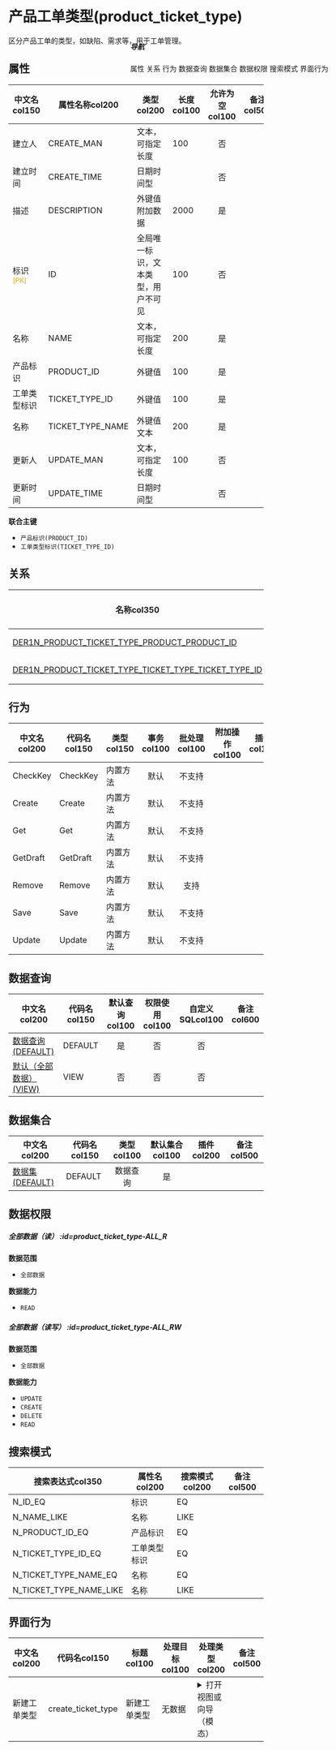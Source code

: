 # 产品工单类型(product_ticket_type)  <!-- {docsify-ignore-all} -->


区分产品工单的类型，如缺陷、需求等，用于工单管理。


## 属性
|    中文名col150 | 属性名称col200           | 类型col200     | 长度col100    |允许为空col100    |  备注col500  |
| --------   |------------| -----  | -----  | :----: | -------- |
|建立人|CREATE_MAN|文本，可指定长度|100|否||
|建立时间|CREATE_TIME|日期时间型||否||
|描述|DESCRIPTION|外键值附加数据|2000|是||
|标识<sup class="footnote-symbol"><font color=orange>[PK]</font></sup>|ID|全局唯一标识，文本类型，用户不可见|100|否||
|名称|NAME|文本，可指定长度|200|是||
|产品标识|PRODUCT_ID|外键值|100|是||
|工单类型标识|TICKET_TYPE_ID|外键值|100|是||
|名称|TICKET_TYPE_NAME|外键值文本|200|是||
|更新人|UPDATE_MAN|文本，可指定长度|100|否||
|更新时间|UPDATE_TIME|日期时间型||否||

<p class="panel-title"><b>联合主键</b></p>

  * `产品标识(PRODUCT_ID)`
  * `工单类型标识(TICKET_TYPE_ID)`

## 关系

<el-row>
<el-tabs v-model="show_der">
<el-tab-pane label="从关系" name="minor">

|  名称col350   | 主实体col200   | 关系类型col200   |    备注col500  |
| -------- |---------- |-----------|----- |
|[DER1N_PRODUCT_TICKET_TYPE_PRODUCT_PRODUCT_ID](der/DER1N_PRODUCT_TICKET_TYPE_PRODUCT_PRODUCT_ID)|[产品(PRODUCT)](module/ProdMgmt/product)|1:N关系||
|[DER1N_PRODUCT_TICKET_TYPE_TICKET_TYPE_TICKET_TYPE_ID](der/DER1N_PRODUCT_TICKET_TYPE_TICKET_TYPE_TICKET_TYPE_ID)|[工单类型(TICKET_TYPE)](module/ProdMgmt/ticket_type)|1:N关系||

</el-tab-pane>
</el-tabs>
</el-row>

## 行为
| 中文名col200    | 代码名col150    | 类型col150    | 事务col100   | 批处理col100   | 附加操作col100  | 插件col150    |  备注col300  |
| -------- |---------- |----------- |:----:|:----:|---------| ----- | ----- |
|CheckKey|CheckKey|内置方法|默认|不支持||||
|Create|Create|内置方法|默认|不支持||||
|Get|Get|内置方法|默认|不支持||||
|GetDraft|GetDraft|内置方法|默认|不支持||||
|Remove|Remove|内置方法|默认|支持||||
|Save|Save|内置方法|默认|不支持||||
|Update|Update|内置方法|默认|不支持||||

## 数据查询
| 中文名col200    | 代码名col150    | 默认查询col100 | 权限使用col100 | 自定义SQLcol100 |  备注col600|
| --------  | --------   | :----:  |:----:  | :----:  |----- |
|[数据查询(DEFAULT)](module/ProdMgmt/product_ticket_type/query/Default)|DEFAULT|是|否 |否 ||
|[默认（全部数据）(VIEW)](module/ProdMgmt/product_ticket_type/query/View)|VIEW|否|否 |否 ||

## 数据集合
| 中文名col200  | 代码名col150  | 类型col100 | 默认集合col100 |   插件col200|   备注col500|
| --------  | --------   | :----:   | :----:   | ----- |----- |
|[数据集(DEFAULT)](module/ProdMgmt/product_ticket_type/dataset/Default)|DEFAULT|数据查询|是|||

## 数据权限

##### 全部数据（读） :id=product_ticket_type-ALL_R

<p class="panel-title"><b>数据范围</b></p>

* `全部数据`

<p class="panel-title"><b>数据能力</b></p>

* `READ`



##### 全部数据（读写） :id=product_ticket_type-ALL_RW

<p class="panel-title"><b>数据范围</b></p>

* `全部数据`

<p class="panel-title"><b>数据能力</b></p>

* `UPDATE`
* `CREATE`
* `DELETE`
* `READ`




## 搜索模式
|   搜索表达式col350   |    属性名col200    |    搜索模式col200        |备注col500  |
| -------- |------------|------------|------|
|N_ID_EQ|标识|EQ||
|N_NAME_LIKE|名称|LIKE||
|N_PRODUCT_ID_EQ|产品标识|EQ||
|N_TICKET_TYPE_ID_EQ|工单类型标识|EQ||
|N_TICKET_TYPE_NAME_EQ|名称|EQ||
|N_TICKET_TYPE_NAME_LIKE|名称|LIKE||

## 界面行为
|  中文名col200 |  代码名col150 |  标题col100   |     处理目标col100   |    处理类型col200        |  备注col500       |
| --------| --------| -------- |------------|------------|------------|
| 新建工单类型 | create_ticket_type | 新建工单类型 |无数据|<details><summary>打开视图或向导（模态）</summary>[新建工单类型](app/view/product_ticket_type_quick_create_view)</details>||

<div style="display: block; overflow: hidden; position: fixed; top: 140px; right: 100px;">

##### 导航
<el-anchor >
<el-anchor-link :href="`#/module/ProdMgmt/product_ticket_type?id=属性`">
  属性
</el-anchor-link>
<el-anchor-link :href="`#/module/ProdMgmt/product_ticket_type?id=关系`">
  关系
</el-anchor-link>
<el-anchor-link :href="`#/module/ProdMgmt/product_ticket_type?id=行为`">
  行为
</el-anchor-link>
<el-anchor-link :href="`#/module/ProdMgmt/product_ticket_type?id=数据查询`">
  数据查询
</el-anchor-link>
<el-anchor-link :href="`#/module/ProdMgmt/product_ticket_type?id=数据集合`">
  数据集合
</el-anchor-link>
<el-anchor-link :href="`#/module/ProdMgmt/product_ticket_type?id=数据权限`">
  数据权限
</el-anchor-link>
<el-anchor-link :href="`#/module/ProdMgmt/product_ticket_type?id=搜索模式`">
  搜索模式
</el-anchor-link>
<el-anchor-link :href="`#/module/ProdMgmt/product_ticket_type?id=界面行为`">
  界面行为
</el-anchor-link>
</el-anchor>
</div>

<script>
 const { createApp } = Vue
  createApp({
    data() {
      return {
show_der:'minor',


      }
    },
    methods: {
    }
  }).use(ElementPlus).mount('#app')
</script>